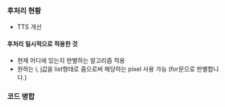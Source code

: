 ### 후처리 현황

- TTS 개선


#### 후처리 일시적으로 적용한 것
- 현재 어디에 있는지 판별하는 알고리즘 적용
- 원하는 i, j값을 list형태로 줌으로써 해당하는 pixel 사용 가능 (for문으로 판별합니다.) 

### 코드 병합
